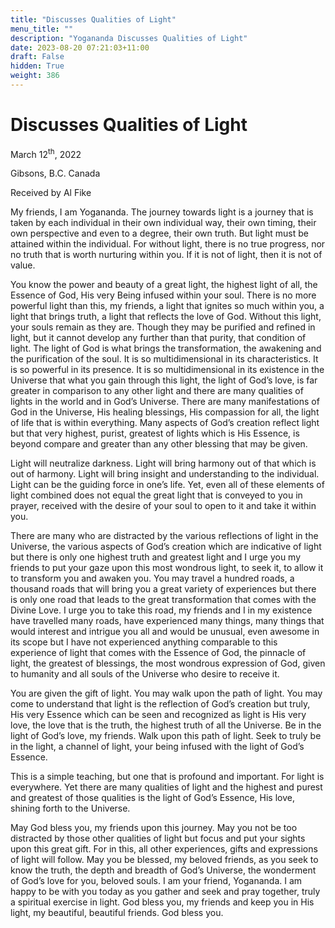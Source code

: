 ```yaml
---
title: "Discusses Qualities of Light"
menu_title: ""
description: "Yogananda Discusses Qualities of Light"
date: 2023-08-20 07:21:03+11:00
draft: False
hidden: True
weight: 386
---
```

# Discusses Qualities of Light
March 12<sup>th</sup>, 2022

Gibsons, B.C. Canada

Received by Al Fike   


My friends, I am Yogananda. The journey towards light is a journey that is taken by each individual in their own individual way, their own timing, their own perspective and even to a degree, their own truth. But light must be attained within the individual. For without light, there is no true progress, nor no truth that is worth nurturing within you. If it is not of light, then it is not of value. 

You know the power and beauty of a great light, the highest light of all, the Essence of God, His very Being infused within your soul. There is no more powerful light than this, my friends, a light that ignites so much within you, a light that brings truth, a light that reflects the love of God. Without this light, your souls remain as they are. Though they may be purified and refined in light, but it cannot develop any further than that purity, that condition of light. The light of God is what brings the transformation, the awakening and the purification of the soul. It is so multidimensional in its characteristics. It is so powerful in its presence. It is so multidimensional in its existence in the Universe that what you gain through this light, the light of God’s love, is far greater in comparison to any other light and there are many qualities of lights in the world and in God’s Universe. There are many manifestations of God in the Universe, His healing blessings, His compassion for all, the light of life that is within everything. Many aspects of God’s creation reflect light but that very highest, purist, greatest of lights which is His Essence, is beyond compare and greater than any other blessing that may be given. 

Light will neutralize darkness. Light will bring harmony out of that which is out of harmony. Light will bring insight and understanding to the individual. Light can be the guiding force in one’s life. Yet, even all of these elements of light combined does not equal the great light that is conveyed to you in prayer, received with the desire of your soul to open to it and take it within you. 

There are many who are distracted by the various reflections of light in the Universe, the various aspects of God’s creation which are indicative of light but there is only one highest truth and greatest light and I urge you my friends to put your gaze upon this most wondrous light, to seek it, to allow it to transform you and awaken you. You may travel a hundred roads, a thousand roads that will bring you a great variety of experiences but there is only one road that leads to the great transformation that comes with the Divine Love. I urge you to take this road, my friends and I in my existence have travelled many roads, have experienced many things, many things that would interest and intrigue you all and would be unusual, even awesome in its scope but I have not experienced anything comparable to this experience of light that comes with the Essence of God, the pinnacle of light, the greatest of blessings, the most wondrous expression of God, given to humanity and all souls of the Universe who desire to receive it. 

You are given the gift of light. You may walk upon the path of light. You may come to understand that light is the reflection of God’s creation but truly, His very Essence which can be seen and recognized as light is His very love, the love that is the truth, the highest truth of all the Universe. Be in the light of God’s love, my friends. Walk upon this path of light. Seek to truly be in the light, a channel of light, your being infused with the light of God’s Essence. 

This is a simple teaching, but one that is profound and important. For light is everywhere. Yet there are many qualities of light and the highest and purest and greatest of those qualities is the light of God’s Essence, His love, shining forth to the Universe. 

May God bless you, my friends upon this journey. May you not be too distracted by those other qualities of light but focus and put your sights upon this great gift. For in this, all other experiences, gifts and expressions of light will follow. May you be blessed, my beloved friends, as you seek to know the truth, the depth and breadth of God’s Universe, the wonderment of God’s love for you, beloved souls. I am your friend, Yogananda. I am happy to be with you today as you gather and seek and pray together, truly a spiritual exercise in light. God bless you, my friends and keep you in His light, my beautiful, beautiful friends. God bless you.